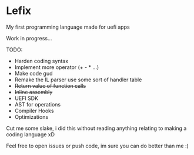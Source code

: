 # Lefix
My first programming language made for uefi apps

Work in progress...

TODO:
+ Harden coding syntax
+ Implement more operator (+ - * ...)
+ Make code gud
+ Remake the IL parser use some sort of handler table
+ ~~Return value of function calls~~
+ ~~Inline assembly~~
+ UEFI SDK
+ AST for operations
+ Compiler Hooks
+ Optimizations

Cut me some slake, i did this without reading anything relating to making a coding language xD

Feel free to open issues or push code, im sure you can do better than me :)

